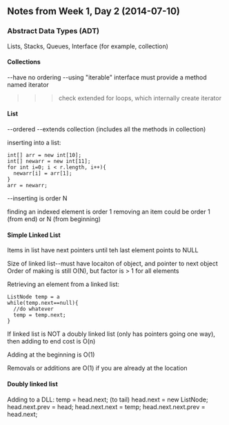 ## Notes from Week 1, Day 2 (2014-07-10)

### Abstract Data Types (ADT)
Lists, Stacks, Queues, Interface (for example, collection)

#### Collections
--have no ordering
--using "iterable" interface must provide a method named iterator

>>>check extended for loops, which internally create iterator

#### List
--ordered
--extends collection (includes all the methods in collection)


inserting into a list:

    int[] arr = new int[10];
    int[] newarr = new int[11];
    for int i=0; i < r.length, i++){
      newarr[i] = arr[1];
    }
    arr = newarr;

--inserting is order N

finding an indexed element is order 1
removing an item could be order 1 (from end) or N (from beginning)

#### Simple Linked List
Items in list have next pointers until teh last element points to NULL

Size of linked list--must have locaiton of object, and pointer to next object
Order of making is still O(N), but factor is > 1 for all elements

Retrieving an element from a linked list:

    ListNode temp = a
    while(temp.next==null){
      //do whatever
      temp = temp.next;
    }

If linked list is NOT a doubly linked list (only has pointers going one way), then adding to end cost is O(n) 

Adding at the beginning is O(1)

Removals or additions are O(1) if you are already at the location

#### Doubly linked list

Adding to a DLL:
    temp = head.next; (to tail)
    head.next = new ListNode;
    head.next.prev = head;
    head.next.next = temp;
    head.next.next.prev = head.next;



